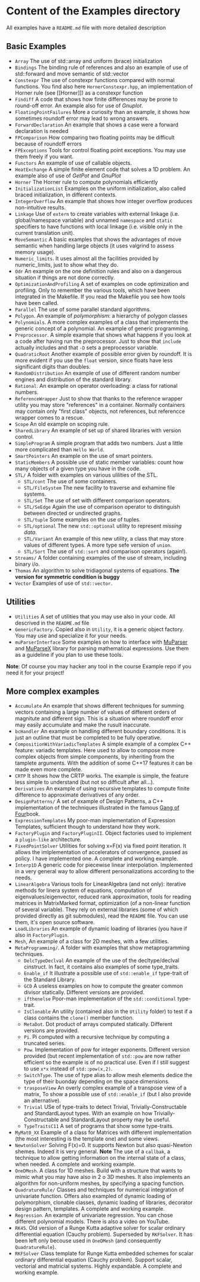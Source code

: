 # Content of the Examples directory #

All examples have a `README.md` file with more detailed description

## Basic Examples ##
  * `Array` The use of std::array and uniform (brace) initialization
  * `Bindings` The binding rule of references and also an example of use of std::forward and move semantic of std::vector
  * `Constexpr` The use of constexpr functions compared with normal functions. You find also here `HornerConstexpr.hpp`, an implementation of 
  Horner rule (see [[Horner]]) as a constexpr function
  * `Findiff` A code that shows how finite differences may be prone to round-off error. An example also for use of *Gnuplot*.
  * `FloatingPointFailures` More a curiosity than an example, it shows how sometimes roundoff error may lead to wrong answers. 
  * `ForwardDeclaration` An example that shows a case were a forward declaration is needed
  * `FPComparison` How comparing two floating points may be difficult because of roundoff errors
  * `FPExceptions` Tools for control floating point exceptions. You may use them freely if you want.
  * `Functors` An example of use of callable objects.
  * `HeatExchange` A simple finite element code that solves a 1D problem. An example also of use of *GetPot* and *GnuPlot*
  * `Horner` The Horner rule to compute polynomials efficiently
  * `InitializationList` Examples on the uniform initialization, also called braced initialization, in different contexts.
  * `IntegerOverflow` An example that shows how integer overflow produces non-intuitive results.
  * `Linkage` Use of `extern` to create variables with external linkage (i.e. global/namespace variable) and unnamed `namespace` and `static` specifiers to have functions with local linkage (i.e. visible only in the current translation unit).
  * `MoveSemantic` A basic examples that shows the advantages of move semantic when handling large objects (it uses valgrind to assess memory usage). 
  * `Numeric_limits`. It uses almost all the facilities provided by numeric_limits, just to show what they do.
  * `Odr` An example on the one definition rules and also on a dangerous situation if things are not done correctly.
  * `OptimizationAndProfiling` A set of examples on code optimization and profiling. Only to remember the various tools, which have been integrated in the Makefile. If you read the Makefile you see how tools have been called.
  * `Parallel` The use of some parallel standard algorithms.
  * `Polygon`. An example of *polymorphism*: a hierarchy of polygon classes
  * `Polynomials`. A more complex examples of a class that implements the generic concept of a polynomial. An example of generic programming.
  * `Preprocessor`. A simple example that shows what happens if you look at a code after having run the preprocessor. Just to show that `include` actually includes and that `-D` sets a preprocessor variable.
  * `QuadraticRoot` Another example of possible error given by roundoff. It is more evident if you use the `float` version, since floats have less significant digits than doubles.
  * `RandomDistribution` An example of use of different random number engines and distribution of the standard library.
  * `Rational`. An example on operator overloading: a class for rational numbers.
  * `ReferenceWrapper` Just to show that thanks to the reference wrapper utility you may store "references" in a container. Normally containers may contain only "first class" objects, not references, but referencce wrapper comes to a rescue.
  * `Scope` An old example on scoping rule.
  * `SharedLibrary` An example of set up of shared libraries with version control.
  * `SimpleProgram` A simple program that adds two numbers. Just a little more complicated than `Hello World`.
  * `SmartPointers` An example on the use of smart pointers. 
  * `StaticMembers` A possible use of static member variables: count how many objects of a given type you have in the code.
  * `STL/` A folder with examples on various ulilities of the STL.
    * `STL/cont` The use of some containers.
    * `STL/FileSystem` The new facility to traverse and exhamine file systems.
    * `STL/Set` The use of set with different comparison operators.
    * `STL/SeEdge` Again the use of comparison operator to distinguish between directed or undirected graphs.
    * `STL/tuple` Some examples on the use of tuples.
    * `STL/optional` The new `std::optional` utility to represent *missing data*.
    * `STL/Variant` An example of this new utility, a class that may store values of different types. A more type sefe version of `union`.
    * `STL/Sort` The use of `std::sort` and comparison operators (again!).
  * `Streams/` A folder containing examples of the use of stream, including binary i/o.
  * `Thomas` An algorithm to solve tridiagonal systems of equations. **The version for symmetric condition is buggy**
  * `Vector` Examples of use of `std::vector`.
  
## Utilities

  * `Utilities` A set of utilities that you may use also in your code. All descrived in the `README.md` file
  * `GenericFactory`. Copied also in `Utility`, it is a generic object factory. You may use and specialize it for your needs.
  * `muParserInterface` Some examples on how to interface with [MuParser](https://beltoforion.de/article.php?a=muparser) and [MuParseX](https://beltoforion.de/article.php?a=muparserx) library for parsing mathematical expressions. Use them as a guideline if you plan to use these tools. 

**Note**: Of course you may hacker any tool in the course Example repo if you need it for your project!

## More complex examples

  * `Accumulate` An example that shows different techniques for summing vectors containing a large number of values of different orders of magnitute and different sign. This is a situation where roundoff error may easily accumulate and make the rusult inaccurate.
  * `bcHandler` An example on handling different boundary conditions. It is just an outline that must be completed to be fully operative.
  * `CompositionWithVariadicTemplates` A simple example of a complex C++ feature: variadic templates. Here used to allow to compose more complex objects from simple components, by inheriting from the tamplete arguments. With the addition of some C++17 features it can be made even more complete.
  * `CRTP` It shows how the CRTP works. The example is simple, the feature less simple to understand (but not so difficult after all...).
  * `Derivatives` An example of using recursive templates to compute finite difference to approximate derivatives of any order. 
  * `DesignPatterns/` A set of example of Design Patterns, a C++ implementation of the techniques illustrated in the famous [Gang of Four](https://en.wikipedia.org/wiki/Design_Patterns)book.
  * `ExpressionTemplates` My poor-man implementation of Expression Templates, sufficient though to understand how they work.
  * `FactoryPlugin` and `FactoryPluginII`. Object factories used to implement a `plugin-like` architecture. 
  * `FixedPointSolver` Utilities for solving x=F(x) via fixed point iteration. It allows the imlplementation of accelerators of convergence, passed as policy. I have implemented one. A complete and working example.
  * `Interp1D` A generic code for piecewise linear interpolation. Implemented in a very general way to allow different personalizations according to the needs.
  * `LinearAlgebra` Various tools for LinearAlgebra (and not only): iterative methods for linera system of equations, computation of eigenvalues/eigenvector, reduced rank approximation, tools for reading matrices in MatrixMarked format, optimization (of a non-linear function of several variable). They rely on external libraries (some of which provided directly as git submodules), read the `README` file. You can use them, it's open source software.
  * `LoadLibraries` An example of dynamic loading of libraries (you have if also in `FactoryPlugin`.
  * `Mesh`, An example of a class for 2D meshes, with a few utilities.
  * `MetaProgramming/`. A folder with examples that show  metaprogramming techniques.
    * `DelcTypeDeclval` An example of the use of the decltype/declval cinstruct. In fact, it contains also examples of some type_traits.
    * `Enable_if` It illustrate a possible use of `std::enable_if` type-trait of the Standard Library.
    * `GCD` A useless examples on how to compute the greater common divisor statically. Different versions are provided.
    * `ifthenelse` Poor-man implementation of the `std::conditional` type-trait.
    * `IsClonable` An utility (contained also in the `Utility` folder) to test if a class contains the `clone()` member function.
    * `MetaDot`. Dot product of arrays computed statically. Different versions are provided.
    * `Pi`. Pi computed with a recursive technique by computing a truncated series.
    * `Pow`. Implementation of pow for integer exponents. Different version provided (but recent implementation of `std::pow` are now rather efficient so the example is of no practical use. Even if I still suggest to use `x*x` instead of `std::pow(x,2)`.
    * `SwitchType`. The use of type alias to allow mesh elements dedice the type of their buonday depending on the space dimensions.
    * `trasposeView` An overly complex example of a transpose view of a matrix, To show a possible use of `std::enable_if` (but I also provide an alternative).
    * `Trivial` USe of type-traits to detect Trivial, Trivially-Constructable and StandardLayout types. With an example on how Trivially-Constructable and StandardLayout property may be useful.
    * `TypeTraitsC11` A set of programs that show some type-traits.
  * `MyMat0_XX` Example of a class for Matrices with different implementation (the most interesting is the template one) and some views.
  * `NewtonSolver` Solving F(x)=0. It supports Newton but also quasi-Newton shemes. Indeed it is very general. **Note** The use of a `callbak`, a technique to allow getting information on the internal state of a class, when needed. A complete and working example.
  * `OneDMesh`. A class for 1D meshes. Build with a structure that wants to mimic what you may have also in 2 o 3D meshes. It also implements an algorithm for non-uniform meshes, by specifying a spacing function.
  * `QuadratureRule/` Classes and techniques for numerical integration of univariate function. Offers also  exampled of dynamic loading of polymorphism, clonable classes, dynamic loading of libraries, decorator design pattern, templates. A complete and working example.
  * `Regression`. An example of univariate regression. You can chose different polynomial models. There is also a video on YouTube.
  * `RK45`. Old version of a Runge Kutta adaptive solver for scalar ordinary differential equation (Cauchy problem). Superseded by `RKFSolver`. It has been left only becouse used in `OneDMesh` (and consequently `QuadratureRule`).
  * `RKFSolver` Class template for Runge Kutta embedded schemes for scalar ordinary differential equation (Cauchy problem). Support scalar, vectorial and matricial systems. Highly expandable.  A complete and working example.
    
  
  


